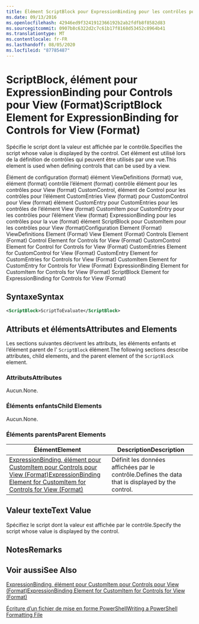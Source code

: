 ```yaml
---
title: Élément ScriptBlock pour ExpressionBinding pour les contrôles pour View (format) | Microsoft Docs
ms.date: 09/13/2016
ms.openlocfilehash: 42946ed9f3241912366192b2ab2fdfb8f8582d83
ms.sourcegitcommit: 0907b8c6322d2c7c61b17f8168d53452c8964b41
ms.translationtype: MT
ms.contentlocale: fr-FR
ms.lasthandoff: 08/05/2020
ms.locfileid: "87785487"
---
```

# <a name="scriptblock-element-for-expressionbinding-for-controls-for-view-format"></a><span data-ttu-id="c37cb-102">ScriptBlock, élément pour ExpressionBinding pour Controls pour View (Format)</span><span class="sxs-lookup"><span data-stu-id="c37cb-102">ScriptBlock Element for ExpressionBinding for Controls for View (Format)</span></span>

<span data-ttu-id="c37cb-103">Spécifie le script dont la valeur est affichée par le contrôle.</span><span class="sxs-lookup"><span data-stu-id="c37cb-103">Specifies the script whose value is displayed by the control.</span></span> <span data-ttu-id="c37cb-104">Cet élément est utilisé lors de la définition de contrôles qui peuvent être utilisés par une vue.</span><span class="sxs-lookup"><span data-stu-id="c37cb-104">This element is used when defining controls that can be used by a view.</span></span>

<span data-ttu-id="c37cb-105">Élément de configuration (format) élément ViewDefinitions (format) vue, élément (format) contrôle l’élément (format) contrôle élément pour les contrôles pour View (format) CustomControl, élément de Control pour les contrôles pour l’élément CustomEntries View (format) pour CustomControl pour View (format) élément CustomEntry pour CustomEntries pour les contrôles de l’élément View (format) CustomItem pour CustomEntry pour les contrôles pour l’élément View (format) ExpressionBinding pour les contrôles pour la vue (format) élément ScriptBlock pour CustomItem pour les contrôles pour View (format)</span><span class="sxs-lookup"><span data-stu-id="c37cb-105">Configuration Element (Format) ViewDefinitions Element (Format) View Element (Format) Controls Element (Format) Control Element for Controls for View (Format) CustomControl Element for Control for Controls for View (Format) CustomEntries Element for CustomControl for View (Format) CustomEntry Element for CustomEntries for Controls for View (Format) CustomItem Element for CustomEntry for Controls for View (Format) ExpressionBinding Element for CustomItem for Controls for View (Format) ScriptBlock Element for ExpressionBinding for Controls for View (Format)</span></span>

## <a name="syntax"></a><span data-ttu-id="c37cb-106">Syntaxe</span><span class="sxs-lookup"><span data-stu-id="c37cb-106">Syntax</span></span>

```xml
<ScriptBlock>ScriptToEvaluate</ScriptBlock>
```

## <a name="attributes-and-elements"></a><span data-ttu-id="c37cb-107">Attributs et éléments</span><span class="sxs-lookup"><span data-stu-id="c37cb-107">Attributes and Elements</span></span>

<span data-ttu-id="c37cb-108">Les sections suivantes décrivent les attributs, les éléments enfants et l’élément parent de l' `ScriptBlock` élément.</span><span class="sxs-lookup"><span data-stu-id="c37cb-108">The following sections describe attributes, child elements, and the parent element of the `ScriptBlock` element.</span></span>

### <a name="attributes"></a><span data-ttu-id="c37cb-109">Attributs</span><span class="sxs-lookup"><span data-stu-id="c37cb-109">Attributes</span></span>

<span data-ttu-id="c37cb-110">Aucun.</span><span class="sxs-lookup"><span data-stu-id="c37cb-110">None.</span></span>

### <a name="child-elements"></a><span data-ttu-id="c37cb-111">Éléments enfants</span><span class="sxs-lookup"><span data-stu-id="c37cb-111">Child Elements</span></span>

<span data-ttu-id="c37cb-112">Aucun.</span><span class="sxs-lookup"><span data-stu-id="c37cb-112">None.</span></span>

### <a name="parent-elements"></a><span data-ttu-id="c37cb-113">Éléments parents</span><span class="sxs-lookup"><span data-stu-id="c37cb-113">Parent Elements</span></span>

|<span data-ttu-id="c37cb-114">Élément</span><span class="sxs-lookup"><span data-stu-id="c37cb-114">Element</span></span>|<span data-ttu-id="c37cb-115">Description</span><span class="sxs-lookup"><span data-stu-id="c37cb-115">Description</span></span>|
|-------------|-----------------|
|[<span data-ttu-id="c37cb-116">ExpressionBinding, élément pour CustomItem pour Controls pour View (Format)</span><span class="sxs-lookup"><span data-stu-id="c37cb-116">ExpressionBinding Element for CustomItem for Controls for View (Format)</span></span>](./expressionbinding-element-for-customitem-for-controls-for-view-format.md)|<span data-ttu-id="c37cb-117">Définit les données affichées par le contrôle.</span><span class="sxs-lookup"><span data-stu-id="c37cb-117">Defines the data that is displayed by the control.</span></span>|

## <a name="text-value"></a><span data-ttu-id="c37cb-118">Valeur texte</span><span class="sxs-lookup"><span data-stu-id="c37cb-118">Text Value</span></span>

<span data-ttu-id="c37cb-119">Spécifiez le script dont la valeur est affichée par le contrôle.</span><span class="sxs-lookup"><span data-stu-id="c37cb-119">Specify the script whose value is displayed by the control.</span></span>

## <a name="remarks"></a><span data-ttu-id="c37cb-120">Notes</span><span class="sxs-lookup"><span data-stu-id="c37cb-120">Remarks</span></span>

## <a name="see-also"></a><span data-ttu-id="c37cb-121">Voir aussi</span><span class="sxs-lookup"><span data-stu-id="c37cb-121">See Also</span></span>

[<span data-ttu-id="c37cb-122">ExpressionBinding, élément pour CustomItem pour Controls pour View (Format)</span><span class="sxs-lookup"><span data-stu-id="c37cb-122">ExpressionBinding Element for CustomItem for Controls for View (Format)</span></span>](./expressionbinding-element-for-customitem-for-controls-for-view-format.md)

[<span data-ttu-id="c37cb-123">Écriture d’un fichier de mise en forme PowerShell</span><span class="sxs-lookup"><span data-stu-id="c37cb-123">Writing a PowerShell Formatting File</span></span>](./writing-a-powershell-formatting-file.md)
